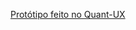 [Protótipo feito no Quant-UX]([https://link-url-here.org](https://quant-ux.com/#/test.html?h=a2aa10axxfnDPy3t89i7KPguwrXCuPwzg50HCIFVlVwRAbxoEXc7dapRDFRy))
